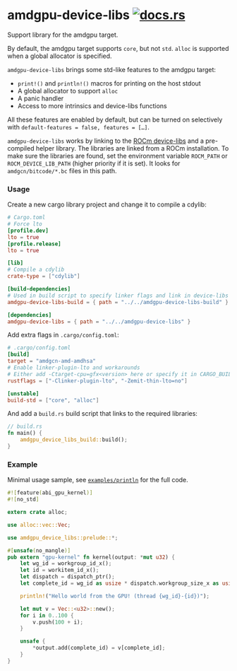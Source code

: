 # amdgpu-device-libs [![docs.rs](https://docs.rs/amdgpu-device-libs/badge.svg)](https://docs.rs/amdgpu-device-libs)

Support library for the amdgpu target.

By default, the amdgpu target supports `core`, but not `std`.
`alloc` is supported when a global allocator is specified.

`amdgpu-device-libs` brings some std-like features to the amdgpu target:

- `print!()` and `println!()` macros for printing on the host stdout
- A global allocator to support `alloc`
- A panic handler
- Access to more intrinsics and device-libs functions

All these features are enabled by default, but can be turned on selectively with `default-features = false, features = […]`.

`amdgpu-device-libs` works by linking to the [ROCm device-libs](https://github.com/ROCm/llvm-project/tree/amd-staging/amd/device-libs) and a pre-compiled helper library.
The libraries are linked from a ROCm installation.
To make sure the libraries are found, set the environment variable `ROCM_PATH` or `ROCM_DEVICE_LIB_PATH` (higher priority if it is set).
It looks for `amdgcn/bitcode/*.bc` files in this path.

### Usage

Create a new cargo library project and change it to compile a cdylib:
```toml
# Cargo.toml
# Force lto
[profile.dev]
lto = true
[profile.release]
lto = true

[lib]
# Compile a cdylib
crate-type = ["cdylib"]

[build-dependencies]
# Used in build script to specify linker flags and link in device-libs
amdgpu-device-libs-build = { path = "../../amdgpu-device-libs-build" }

[dependencies]
amdgpu-device-libs = { path = "../../amdgpu-device-libs" }
```

Add extra flags in `.cargo/config.toml`:
```toml
# .cargo/config.toml
[build]
target = "amdgcn-amd-amdhsa"
# Enable linker-plugin-lto and workarounds
# Either add -Ctarget-cpu=gfx<version> here or specify it in CARGO_BUILD_RUSTFLAGS='-Ctarget-cpu=gfx<version>'
rustflags = ["-Clinker-plugin-lto", "-Zemit-thin-lto=no"]

[unstable]
build-std = ["core", "alloc"]
```

And add a `build.rs` build script that links to the required libraries:
```rust
// build.rs
fn main() {
    amdgpu_device_libs_build::build();
}
```

### Example

Minimal usage sample, see [`examples/println`](https://github.com/Flakebi/amdgpu-rs/tree/main/examples/println) for the full code.
```rust
#![feature(abi_gpu_kernel)]
#![no_std]

extern crate alloc;

use alloc::vec::Vec;

use amdgpu_device_libs::prelude::*;

#[unsafe(no_mangle)]
pub extern "gpu-kernel" fn kernel(output: *mut u32) {
    let wg_id = workgroup_id_x();
    let id = workitem_id_x();
    let dispatch = dispatch_ptr();
    let complete_id = wg_id as usize * dispatch.workgroup_size_x as usize + id as usize;

    println!("Hello world from the GPU! (thread {wg_id}-{id})");

    let mut v = Vec::<u32>::new();
    for i in 0..100 {
        v.push(100 + i);
    }

    unsafe {
        *output.add(complete_id) = v[complete_id];
    }
}
```
